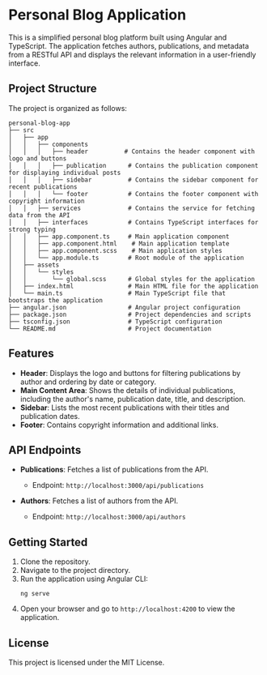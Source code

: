 # Personal Blog Application

This is a simplified personal blog platform built using Angular and TypeScript. The application fetches authors, publications, and metadata from a RESTful API and displays the relevant information in a user-friendly interface.

## Project Structure

The project is organized as follows:

```
personal-blog-app
├── src
│   ├── app
│   │   ├── components
│   │   │   ├── header          # Contains the header component with logo and buttons
│   │   │   ├── publication      # Contains the publication component for displaying individual posts
│   │   │   ├── sidebar          # Contains the sidebar component for recent publications
│   │   │   └── footer           # Contains the footer component with copyright information
│   │   ├── services             # Contains the service for fetching data from the API
│   │   ├── interfaces           # Contains TypeScript interfaces for strong typing
│   │   ├── app.component.ts     # Main application component
│   │   ├── app.component.html    # Main application template
│   │   ├── app.component.scss    # Main application styles
│   │   └── app.module.ts        # Root module of the application
│   ├── assets
│   │   └── styles
│   │       └── global.scss      # Global styles for the application
│   ├── index.html               # Main HTML file for the application
│   └── main.ts                  # Main TypeScript file that bootstraps the application
├── angular.json                 # Angular project configuration
├── package.json                 # Project dependencies and scripts
├── tsconfig.json                # TypeScript configuration
└── README.md                    # Project documentation
```

## Features

- **Header**: Displays the logo and buttons for filtering publications by author and ordering by date or category.
- **Main Content Area**: Shows the details of individual publications, including the author's name, publication date, title, and description.
- **Sidebar**: Lists the most recent publications with their titles and publication dates.
- **Footer**: Contains copyright information and additional links.

## API Endpoints

- **Publications**: Fetches a list of publications from the API.
  - Endpoint: `http://localhost:3000/api/publications`
  
- **Authors**: Fetches a list of authors from the API.
  - Endpoint: `http://localhost:3000/api/authors`

## Getting Started

1. Clone the repository.
2. Navigate to the project directory.
3. Run the application using Angular CLI:
   ```
   ng serve
   ```
4. Open your browser and go to `http://localhost:4200` to view the application.

## License

This project is licensed under the MIT License.